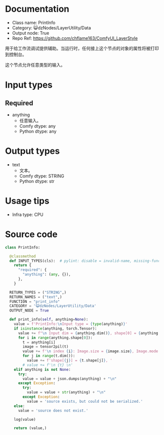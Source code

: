 # Documentation
- Class name: PrintInfo
- Category: 😺dzNodes/LayerUtility/Data
- Output node: True
- Repo Ref: https://github.com/chflame163/ComfyUI_LayerStyle

用于给工作流调试提供辅助。当运行时，任何接上这个节点的对象的属性将被打印到控制台。

这个节点允许任意类型的输入。

# Input types

## Required

- anything
    - 任意输入。
    - Comfy dtype: any
    - Python dtype: any

# Output types

- text
    - 文本。
    - Comfy dtype: STRING
    - Python dtype: str

# Usage tips
- Infra type: CPU

# Source code
```python
class PrintInfo:

  @classmethod
  def INPUT_TYPES(cls):  # pylint: disable = invalid-name, missing-function-docstring
    return {
      "required": {
        "anything": (any, {}),
      },
    }

  RETURN_TYPES = ("STRING",)
  RETURN_NAMES = ("text",)
  FUNCTION = "print_info"
  CATEGORY = '😺dzNodes/LayerUtility/Data'
  OUTPUT_NODE = True

  def print_info(self, anything=None):
    value = f'PrintInfo:\nInput type = {type(anything)}'
    if isinstance(anything, torch.Tensor):
      value += f"\n Input dim = {anything.dim()}, shape[0] = {anything.shape[0]} \n"
      for i in range(anything.shape[0]):
        t = anything[i]
        image = tensor2pil(t)
        value += f'\n index {i}: Image.size = {image.size}, Image.mode = {image.mode}, dim = {t.dim()}, '
        for j in range(t.dim()):
          value += f'shape[{j}] = {t.shape[j]}, '
        # value += f'\n {t} \n'
    elif anything is not None:
      try:
        value = value + json.dumps(anything) + "\n"
      except Exception:
        try:
          value = value + str(anything) + "\n"
        except Exception:
          value = 'source exists, but could not be serialized.'
    else:
      value = 'source does not exist.'

    log(value)

    return (value,)
```